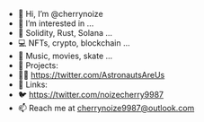 - 👋 Hi, I’m @cherrynoize
- 👀 I’m interested in ...
- 🌱 Solidity, Rust, Solana ...
- 💻 NFTs, crypto, blockchain ...
- 💞️ Music, movies, skate ...
- 📐 Projects:
-  🧑‍🚀 https://twitter.com/AstronautsAreUs
- 🔗 Links:
-  🐦 https://twitter.com/noizecherry9987
- 📫 Reach me at cherrynoize9987@outlook.com

